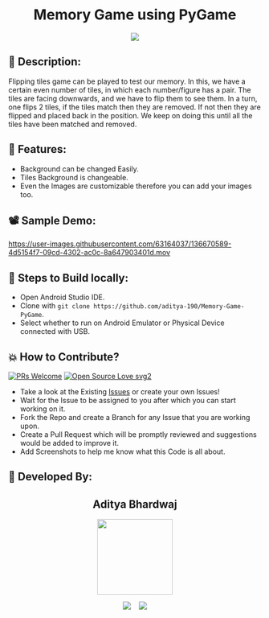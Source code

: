 <h1 align="center">Memory Game using PyGame</h1>

<p align="center">
<img src="https://user-images.githubusercontent.com/63164037/136670346-3ea80183-f19e-48ee-a8c5-7b40974308b7.png">
</p>

## 📜 Description:
Flipping tiles game can be played to test our memory. In this, we have a certain even number of tiles, in which each number/figure has a pair. The tiles are facing downwards, and we have to flip them to see them. In a turn, one flips 2 tiles, if the tiles match then they are removed. If not then they are flipped and placed back in the position. We keep on doing this until all the tiles have been matched and removed.

## 🌟 Features:
- Background can be changed Easily.
- Tiles Background is changeable.
- Even the Images are customizable therefore you can add your images too.


## 📽 Sample Demo:
https://user-images.githubusercontent.com/63164037/136670589-4d5154f7-09cd-4302-ac0c-8a647903401d.mov

## 🧪 Steps to Build locally:
- Open Android Studio IDE.
- Clone with `git clone https://github.com/aditya-190/Memory-Game-PyGame`.
- Select whether to run on Android Emulator or Physical Device connected with USB.

## 💥 How to Contribute?

[![PRs Welcome](https://img.shields.io/badge/PRs-welcome-brightgreen.svg?style=flat-square)](http://makeapullrequest.com)
[![Open Source Love svg2](https://badges.frapsoft.com/os/v2/open-source.svg?v=103)](https://github.com/ellerbrock/open-source-badges/) 

- Take a look at the Existing [Issues](https://github.com/aditya-190/Memory-Game-PyGame/issues) or create your own Issues!
- Wait for the Issue to be assigned to you after which you can start working on it.
- Fork the Repo and create a Branch for any Issue that you are working upon.
- Create a Pull Request which will be promptly reviewed and suggestions would be added to improve it.
- Add Screenshots to help me know what this Code is all about.

## 👦 Developed By:
<h2 align="center">Aditya Bhardwaj</h2>
<p align="center">
  <a href="https://github.com/aditya-190"><img src="https://avatars.githubusercontent.com/u/63164037?v=4" width=150px height=150px /></a> 
    
<p align="center">
  <a target="_blank"href="https://www.linkedin.com/in/adi-bhardwaj/"><img src="https://img.shields.io/badge/linkedin-%230077B5.svg?&style=for-the-badge&logo=linkedin&logoColor=white" /></a>&nbsp;&nbsp;&nbsp;
  <a href="mailto:aadi.bbhardwaj@gmail.com?subject=Hello%20Aditya,%20From%20Github"><img src="https://img.shields.io/badge/gmail-%23D14836.svg?&style=for-the-badge&logo=gmail&logoColor=white" /></a>
